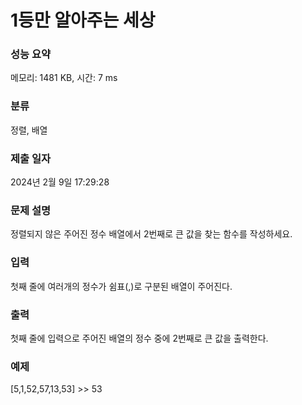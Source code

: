 # 1등만 알아주는 세상


### 성능 요약

메모리: 1481 KB, 시간: 7 ms

### 분류

정렬, 배열

### 제출 일자

2024년 2월 9일 17:29:28

### 문제 설명

<p>정렬되지 않은 주어진 정수 배열에서 2번째로 큰 값을 찾는 함수를 작성하세요.</p>

### 입력

 <p>첫째 줄에 여러개의 정수가 쉼표(,)로 구분된 배열이 주어진다.</p>

### 출력 

 <p>첫째 줄에 입력으로 주어진 배열의 정수 중에 2번째로 큰 값을 출력한다.</p>

### 예제

[5,1,52,57,13,53] >> 53
